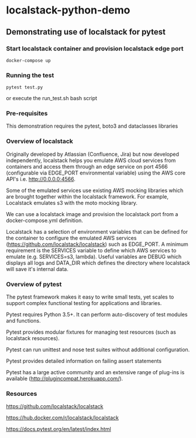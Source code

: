 # localstack-python-demo

## Demonstrating use of localstack for pytest

### Start localstack container and provision localstack edge port

`docker-compose up`

### Running the test

`pytest test.py`

or execute the run_test.sh bash script

### Pre-requisites

This demonstration requires the pytest, boto3 and dataclasses libraries

### Overview of localstack

Originally developed by Atlassian (Confluence, Jira) but now developed independently, localstack helps you emulate AWS cloud services from containers and access them through an edge service on port 4566 (configurable via EDGE_PORT environmental variable) using the AWS core API's i.e. http://0.0.0.0:4566.

Some of the emulated services use existing AWS mocking libraries which are brought together within the localstack framework. For example, Localstack emulates s3 with the moto mocking library.

We can use a localstack image and provision the localstack port from a docker-compose.yml definition.

Localstack has a selection of environment variables that can be defined for the container to configure the emulated AWS services (https://github.com/localstack/localstack) such as EDGE_PORT. A minimum requirement is the SERVICES variable to define which AWS services to emulate (e.g. SERVICES=s3, lambda). Useful variables are DEBUG which displays all logs and DATA_DIR which defines the directory where localstack will save it's internal data.

### Overview of pytest

The pytest framework makes it easy to write small tests, yet scales to support complex functional testing for applications and libraries.

Pytest requires Python 3.5+. It can perform auto-discovery of test modules and functions.

Pytest provides modular fixtures for managing test resources (such as localstack resources).

Pytest can run unittest and nose test suites without additional configuration.

Pytest provides detailed information on failing assert statements

Pytest has a large active community and an extensive range of plug-ins is available (http://plugincompat.herokuapp.com/).

### Resources

https://github.com/localstack/localstack

https://hub.docker.com/r/localstack/localstack

https://docs.pytest.org/en/latest/index.html
